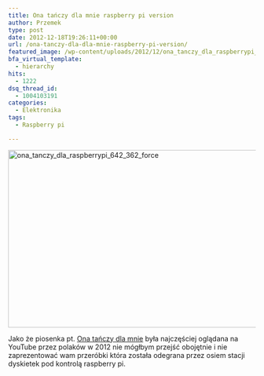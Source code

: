 ```yaml
---
title: Ona tańczy dla mnie raspberry pi version
author: Przemek
type: post
date: 2012-12-18T19:26:11+00:00
url: /ona-tanczy-dla-dla-mnie-raspberry-pi-version/
featured_image: /wp-content/uploads/2012/12/ona_tanczy_dla_raspberrypi_642_362_force.jpg
bfa_virtual_template:
  - hierarchy
hits:
  - 1222
dsq_thread_id:
  - 1004103191
categories:
  - Elektronika
tags:
  - Raspberry pi

---
```

<a href="http://techfreak.pl/ona-tanczy-dla-dla-mnie-raspberry-pi-version/ona_tanczy_dla_raspberrypi_642_362_force/" rel="attachment wp-att-364"><img class="aligncenter size-full wp-image-364" alt="ona_tanczy_dla_raspberrypi_642_362_force" src="http://techfreak.pl/wp-content/uploads/2012/12/ona_tanczy_dla_raspberrypi_642_362_force.jpg" width="642" height="362" /></a>

Jako że piosenka pt. <a href="http://youtu.be/JvxG3zl_WhU" target="_blank">Ona tańczy dla mnie</a> była najczęściej oglądana na YouTube przez polaków w 2012 nie mógłbym przejść obojętnie i nie zaprezentować wam przeróbki która została odegrana przez osiem stacji dyskietek pod kontrolą raspberry pi.